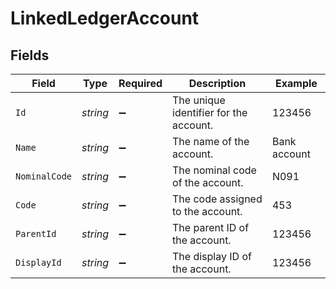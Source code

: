 # LinkedLedgerAccount


## Fields

| Field                                  | Type                                   | Required                               | Description                            | Example                                |
| -------------------------------------- | -------------------------------------- | -------------------------------------- | -------------------------------------- | -------------------------------------- |
| `Id`                                   | *string*                               | :heavy_minus_sign:                     | The unique identifier for the account. | 123456                                 |
| `Name`                                 | *string*                               | :heavy_minus_sign:                     | The name of the account.               | Bank account                           |
| `NominalCode`                          | *string*                               | :heavy_minus_sign:                     | The nominal code of the account.       | N091                                   |
| `Code`                                 | *string*                               | :heavy_minus_sign:                     | The code assigned to the account.      | 453                                    |
| `ParentId`                             | *string*                               | :heavy_minus_sign:                     | The parent ID of the account.          | 123456                                 |
| `DisplayId`                            | *string*                               | :heavy_minus_sign:                     | The display ID of the account.         | 123456                                 |